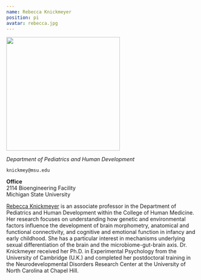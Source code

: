 ```yaml
---
name: Rebecca Knickmeyer
position: pi
avatar: rebecca.jpg
---
```


<img width="300" src="{{site.baseurl}}/images/people/{{page.avatar}}" data-action="zoom">

_Department of Pediatrics and Human Development_<br>


<i class="fa fa-envelope-o"></i> `knickmey@msu.edu`

**Office**<br>
2114 Bioengineering Facility <br>
Michigan State University

[Rebecca Knickmeyer](https://iq.msu.edu/rebecca-knickmeyer/) is an associate professor in the Department of Pediatrics and Human Development within the College of Human Medicine. Her research focuses on understanding how genetic and environmental factors influence the development of brain morphometry, anatomical and functional connectivity, and cognitive and emotional function in infancy and early childhood. She has a particular interest in mechanisms underlying sexual differentiation of the brain and the microbiome-gut-brain axis. Dr. Knickmeyer received her Ph.D. in Experimental Psychology from the University of Cambridge (U.K.) and completed her postdoctoral training in the Neurodevelopmental Disorders Research Center at the University of North Carolina at Chapel Hill.
